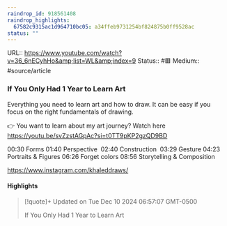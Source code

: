 ```yaml
---
raindrop_id: 918561408
raindrop_highlights:
  67582c9315ac1d964710bc05: a34ffeb9731254bf824875b0ff9528ac
status: ""
---
```


URL:: https://www.youtube.com/watch?v=36_6nECyhHo&amp;list=WL&amp;index=9
Status:: #🟥
Medium:: #source/article


### If You Only Had 1 Year to Learn Art

Everything you need to learn art and how to draw. It can be easy if you focus on the right fundamentals of drawing.

👉 You want to learn about my art journey? Watch here https://youtu.be/svZzstAGpAc?si=t0TT9pKP2gzQD9BD

00:30 Forms
01:40 Perspective 
02:40 Construction 
03:29 Gesture
04:23 Portraits &amp; Figures
06:26 Forget colors
08:56 Storytelling &amp; Composition

https://www.instagram.com/khaleddraws/

#### Highlights

> [!quote]+ Updated on Tue Dec 10 2024 06:57:07 GMT-0500
>
> If You Only Had 1 Year to Learn Art
